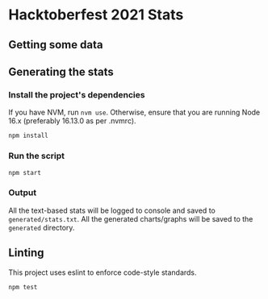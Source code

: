 # Hacktoberfest 2021 Stats

## Getting some data

<!-- TODO: Data is not public, share stats.json schema -->

## Generating the stats

### Install the project's dependencies

If you have NVM, run `nvm use`.
Otherwise, ensure that you are running Node 16.x (preferably 16.13.0 as per .nvmrc).

```
npm install
```

### Run the script

```
npm start
```

### Output

All the text-based stats will be logged to console and saved to `generated/stats.txt`.
All the generated charts/graphs will be saved to the `generated` directory.

## Linting

This project uses eslint to enforce code-style standards.

```
npm test
```
